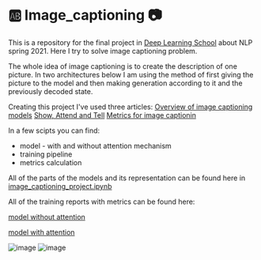 # 🆎 Image_captioning 📷

This is a repository for the final project in [Deep Learning School](https://www.dlschool.org/) about NLP spring 2021. Here I try to solve image captioning problem. 

The whole idea of image captioning is to create the description of one picture. In two architectures below I am using the method of first giving the picture to the model and then making generation according to it and the previously decoded state.

Creating this project I've used three articles: 
[Overview of image captioning models](https://downloads.hindawi.com/journals/cin/2020/3062706.pdf)
[Show, Attend and Tell](https://arxiv.org/pdf/1502.03044.pdf)
[Metrics for image captionin](https://arxiv.org/pdf/1612.07600.pdf)

In a few scipts you can find: 
* model - with and without attention mechanism 
* training pipeline
* metrics calculation 

All of the parts of the models and its representation can be found here in [image_captioning_project.ipynb](https://github.com/MilanaShhanukova/image_captioning/blob/master/image_captioning_project%20(2).ipynb)

All of the training reports with metrics can be found here: 

[model without attention](https://wandb.ai/miana/image_captioning/reports/Report-Model-without-attention--Vmlldzo4Mjc3MTA)

[model with attention](https://wandb.ai/miana/attention/reports/Model-with-attention---Vmlldzo4MzAzNjY)

![image](https://user-images.githubusercontent.com/60469549/124648277-c0c16c00-de9f-11eb-8df2-9d1577764e97.png)
![image](https://user-images.githubusercontent.com/60469549/124648187-a12a4380-de9f-11eb-8ac2-77dc9d755145.png)



